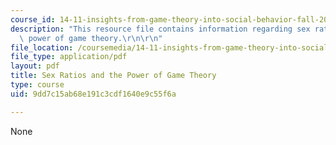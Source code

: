 ```yaml
---
course_id: 14-11-insights-from-game-theory-into-social-behavior-fall-2013
description: "This resource file contains information regarding sex ratios and the\
  \ power of game theory.\r\n\r\n"
file_location: /coursemedia/14-11-insights-from-game-theory-into-social-behavior-fall-2013/9dd7c15ab68e191c3cdf1640e9c55f6a_MIT14_11F13_Sex_Ratios.pdf
file_type: application/pdf
layout: pdf
title: Sex Ratios and the Power of Game Theory
type: course
uid: 9dd7c15ab68e191c3cdf1640e9c55f6a

---
```

None